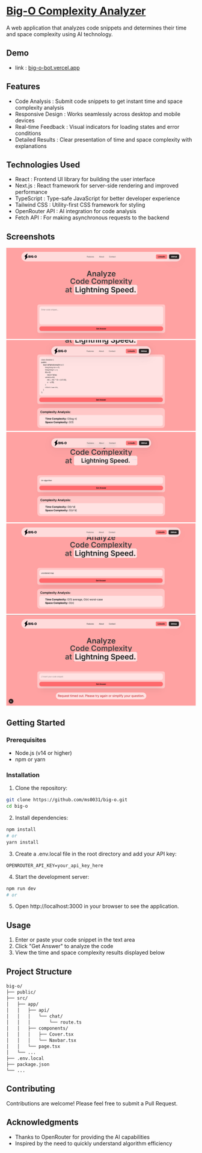 # [Big-O Complexity Analyzer](big-o-bot.vercel.app)
A web application that analyzes code snippets and determines their time and space complexity using AI technology.
## Demo 
- link : [big-o-bot.vercel.app](big-o-bot.vercel.app)
## Features
- Code Analysis : Submit code snippets to get instant time and space complexity analysis
- Responsive Design : Works seamlessly across desktop and mobile devices
- Real-time Feedback : Visual indicators for loading states and error conditions
- Detailed Results : Clear presentation of time and space complexity with explanations
## Technologies Used
- React : Frontend UI library for building the user interface
- Next.js : React framework for server-side rendering and improved performance
- TypeScript : Type-safe JavaScript for better developer experience
- Tailwind CSS : Utility-first CSS framework for styling
- OpenRouter API : AI integration for code analysis
- Fetch API : For making asynchronous requests to the backend

## Screenshots
![Screenshot 1](/public/screenshots/ui.png)
![Screenshot 2](/public/screenshots/code.png)
![Screenshot 3](/public/screenshots/algo.png)
![Screenshot 4](/public/screenshots/function.png)
![Screenshot 5](/public/screenshots/error.png)
## Getting Started
### Prerequisites
- Node.js (v14 or higher)
- npm or yarn

### Installation
1. Clone the repository:
```bash
git clone https://github.com/ms0031/big-o.git
cd big-o
 ```
2. Install dependencies:
```bash
npm install
# or
yarn install
 ```

 3. Create a .env.local file in the root directory and add your API key:
```plaintext
OPENROUTER_API_KEY=your_api_key_here
 ```
4. Start the development server:
```bash
npm run dev
# or
```
5. Open http://localhost:3000 in your browser to see the application.

## Usage
1. Enter or paste your code snippet in the text area
2. Click "Get Answer" to analyze the code
3. View the time and space complexity results displayed below

## Project Structure
```plaintext
big-o/
├── public/
├── src/
│   ├── app/
│   │   ├── api/
│   │   │   └── chat/
│   │   │       └── route.ts
│   │   ├── components/
│   │   │   ├── Cover.tsx
│   │   │   └── Navbar.tsx
│   │   └── page.tsx
│   └── ...
├── .env.local
├── package.json
└── ...
 ```

 ## Contributing
Contributions are welcome! Please feel free to submit a Pull Request.

## Acknowledgments
- Thanks to OpenRouter for providing the AI capabilities
- Inspired by the need to quickly understand algorithm efficiency